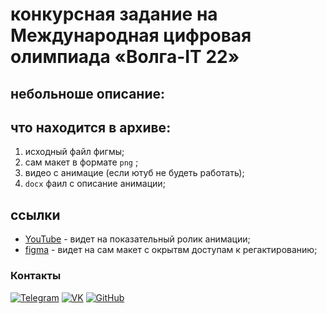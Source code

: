# конкурсная задание на Международная цифровая олимпиада «Волга-IT 22»

## небольноше описание:
>

## что находится в архиве:
1. исходный файл фигмы;
2. сам макет в формате `png` ;
3. видео с анимацие (если ютуб не будеть работать);
4. `docx` фаил с описание анимации;

## ссылки
- [YouTube]() - видет на показательный ролик анимации;
- [figma](https://www.figma.com/file/Ne23y64kwy4SEzj4K2bJPj/%D0%9C%D0%B5%D0%B6%D0%B4%D1%83%D0%BD%D0%B0%D1%80%D0%BE%D0%B4%D0%BD%D0%B0%D1%8F-%D1%86%D0%B8%D1%84%D1%80%D0%BE%D0%B2%D0%B0%D1%8F-%D0%BE%D0%BB%D0%B8%D0%BC%D0%BF%D0%B8%D0%B0%D0%B4%D0%B0-%C2%AB%D0%92%D0%BE%D0%BB%D0%B3%D0%B0-IT%6022V2%C2%BB?node-id=0%3A1) - видет на сам макет с окрытвм доступам к регактированию;

### Контакты

[![Telegram](https://img.shields.io/badge/-Telegram-333?style=for-the-badge&logo=telegram&logoColor=27A0D9)](https://t.me/KROT234)
[![VK](https://img.shields.io/badge/-VK-333?style=for-the-badge&logo=Vk&logoColor=27A0D9)](https://vk.com/x2krot2x)
[![GitHub](https://img.shields.io/badge/-GitHub-333?style=for-the-badge&logo=GitHub&logoColor=fff)](https://github.com/X2KROT2X)
